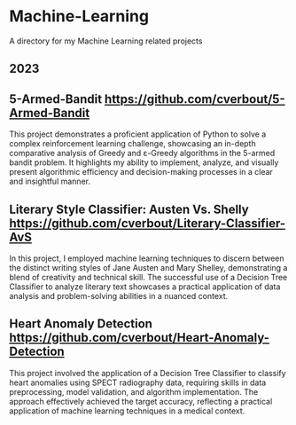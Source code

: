 # Machine-Learning
A directory for my Machine Learning related projects

2023
---
## 5-Armed-Bandit https://github.com/cverbout/5-Armed-Bandit
This project demonstrates a proficient application of Python to solve a complex reinforcement learning challenge, showcasing an in-depth comparative analysis of Greedy and ε-Greedy algorithms in the 5-armed bandit problem. It highlights my ability to implement, analyze, and visually present algorithmic efficiency and decision-making processes in a clear and insightful manner.

## Literary Style Classifier: Austen Vs. Shelly https://github.com/cverbout/Literary-Classifier-AvS
In this project, I employed machine learning techniques to discern between the distinct writing styles of Jane Austen and Mary Shelley, demonstrating a blend of creativity and technical skill. The successful use of a Decision Tree Classifier to analyze literary text showcases a practical application of data analysis and problem-solving abilities in a nuanced context.

## Heart Anomaly Detection https://github.com/cverbout/Heart-Anomaly-Detection
This project involved the application of a Decision Tree Classifier to classify heart anomalies using SPECT radiography data, requiring skills in data preprocessing, model validation, and algorithm implementation. The approach effectively achieved the target accuracy, reflecting a practical application of machine learning techniques in a medical context.
